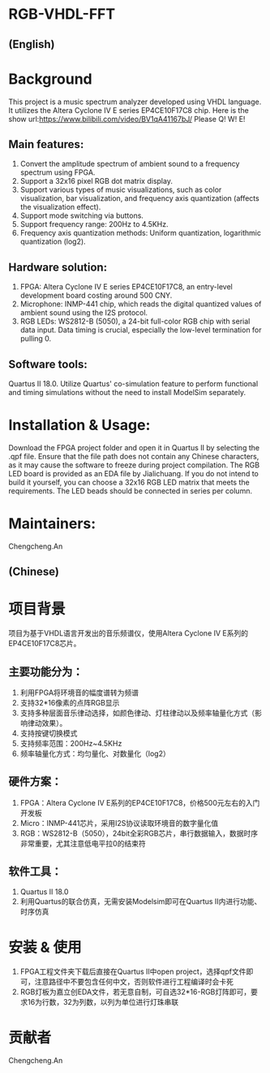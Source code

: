 # RGB-VHDL-FFT 
## (English)
# Background
This project is a music spectrum analyzer developed using VHDL language. It utilizes the Altera Cyclone IV E series EP4CE10F17C8 chip.
Here is the show url:<https://www.bilibili.com/video/BV1qA41167bJ/>
Please Q! W! E!
## Main features:
1. Convert the amplitude spectrum of ambient sound to a frequency spectrum using FPGA.
2. Support a 32x16 pixel RGB dot matrix display.
3. Support various types of music visualizations, such as color visualization, bar visualization, and frequency axis quantization (affects the visualization effect).
4. Support mode switching via buttons.
5. Support frequency range: 200Hz to 4.5KHz.
6. Frequency axis quantization methods: Uniform quantization, logarithmic quantization (log2).
## Hardware solution:
1. FPGA: Altera Cyclone IV E series EP4CE10F17C8, an entry-level development board costing around 500 CNY.
2. Microphone: INMP-441 chip, which reads the digital quantized values of ambient sound using the I2S protocol.
3. RGB LEDs: WS2812-B (5050), a 24-bit full-color RGB chip with serial data input. Data timing is crucial, especially the low-level termination for pulling 0.
## Software tools:
Quartus II 18.0.
Utilize Quartus' co-simulation feature to perform functional and timing simulations without the need to install ModelSim separately.
# Installation & Usage:
Download the FPGA project folder and open it in Quartus II by selecting the .qpf file. Ensure that the file path does not contain any Chinese characters, as it may cause the software to freeze during project compilation.
The RGB LED board is provided as an EDA file by Jialichuang. If you do not intend to build it yourself, you can choose a 32x16 RGB LED matrix that meets the requirements. The LED beads should be connected in series per column.
# Maintainers:
Chengcheng.An

## (Chinese)
# 项目背景
项目为基于VHDL语言开发出的音乐频谱仪，使用Altera Cyclone IV E系列的EP4CE10F17C8芯片。
## 主要功能分为：
1. 利用FPGA将环境音的幅度谱转为频谱
2. 支持32*16像素的点阵RGB显示
3. 支持多种层面音乐律动选择，如颜色律动、灯柱律动以及频率轴量化方式（影响律动效果）。
4. 支持按键切换模式
5. 支持频率范围：200Hz~4.5KHz
6. 频率轴量化方式：均匀量化、对数量化（log2）
## 硬件方案：
1. FPGA：Altera Cyclone IV E系列的EP4CE10F17C8，价格500元左右的入门开发板
2. Micro：INMP-441芯片，采用I2S协议读取环境音的数字量化值
3. RGB：WS2812-B（5050），24bit全彩RGB芯片，串行数据输入，数据时序非常重要，尤其注意低电平拉0的结束符
## 软件工具：
1. Quartus II 18.0
2. 利用Quartus的联合仿真，无需安装Modelsim即可在Quartus II内进行功能、时序仿真

# 安装 & 使用
1. FPGA工程文件夹下载后直接在Quartus II中open project，选择qpf文件即可，注意路径中不要包含任何中文，否则软件进行工程编译时会卡死
2. RGB灯板为嘉立创EDA文件，若无意自制，可自选32*16-RGB灯阵即可，要求16为行数，32为列数，以列为单位进行灯珠串联

# 贡献者
Chengcheng.An
   
  
